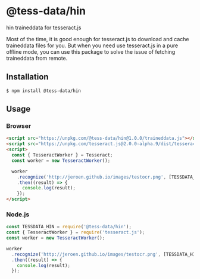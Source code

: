 # @tess-data/hin

hin traineddata for tesseract.js

Most of the time, it is good enough for tesseract.js to download and cache traineddata files for you.
But when you need use tesseract.js in a pure offline mode, you can use this package to solve the issue of fetching traineddata from remote.

## Installation

```
$ npm install @tess-data/hin
```

## Usage

### Browser

```html
<script src="https://unpkg.com/@tess-data/hin@1.0.0/traineddata.js"></script>
<script src="https://unpkg.com/tesseract.js@2.0.0-alpha.9/dist/tesseract.min.js"></script>
<script>
  const { TesseractWorker } = Tesseract;
  const worker = new TesseractWorker();

  worker
    .recognize('http://jeroen.github.io/images/testocr.png', [TESSDATA_HIN])
    .then((result) => {
      console.log(result);
    });
</script>
```

### Node.js

```javascript
const TESSDATA_HIN = require('@tess-data/hin');
const { TesseractWorker } = require('tesseract.js');
const worker = new TesseractWorker();

worker
  .recognize('http://jeroen.github.io/images/testocr.png', [TESSDATA_HIN])
  .then((result) => {
    console.log(result);
  });
```
